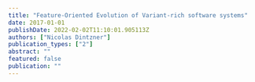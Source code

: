 ```yaml
---
title: "Feature-Oriented Evolution of Variant-rich software systems"
date: 2017-01-01
publishDate: 2022-02-02T11:10:01.905113Z
authors: ["Nicolas Dintzner"]
publication_types: ["2"]
abstract: ""
featured: false
publication: ""
---
```


